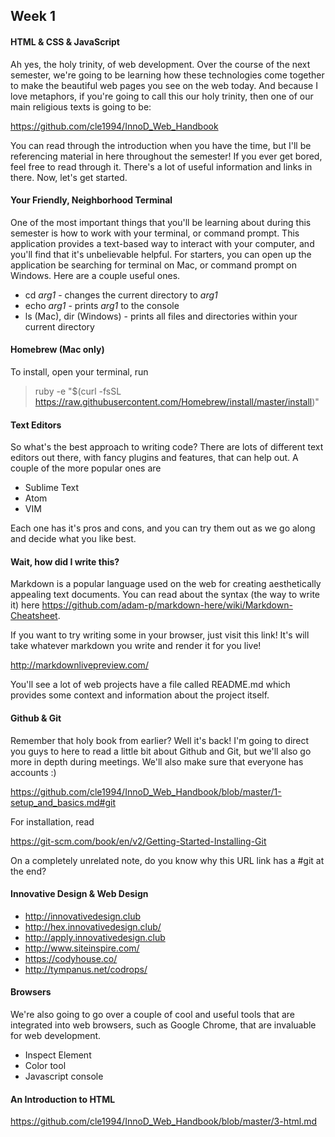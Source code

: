 ## Week 1

#### HTML & CSS & JavaScript
Ah yes, the holy trinity, of web development. Over the course of the next semester, we're going to be learning how these technologies come together to make the beautiful web pages you see on the web today. And because I love metaphors, if you're going to call this our holy trinity, then one of our main religious texts is going to be:

<https://github.com/cle1994/InnoD_Web_Handbook>

You can read through the introduction when you have the time, but I'll be referencing material in here throughout the semester! If you ever get bored, feel free to read through it. There's a lot of useful information and links in there. Now, let's get started.

#### Your Friendly, Neighborhood Terminal
One of the most important things that you'll be learning about during this semester is how to work with your terminal, or command prompt. This application provides a text-based way to interact with your computer, and you'll find that it's unbelievable helpful. For starters, you can open up the application be searching for terminal on Mac, or command prompt on Windows. Here are a couple useful ones.

* cd _arg1_ - changes the current directory to _arg1_
* echo _arg1_ - prints _arg1_ to the console
* ls (Mac), dir (Windows) - prints all files and directories within your current directory

#### Homebrew (Mac only)

To install, open your terminal, run 

> ruby -e "$(curl -fsSL https://raw.githubusercontent.com/Homebrew/install/master/install)"


#### Text Editors
So what's the best approach to writing code? There are lots of different text editors out there, with fancy plugins and features, that can help out. A couple of the more popular ones are

* Sublime Text
* Atom
* VIM

Each one has it's pros and cons, and you can try them out as we go along and decide what you like best.

#### Wait, how did I write this?
Markdown is a popular language used on the web for creating aesthetically appealing text documents. You can read about the syntax (the way to write it) here <https://github.com/adam-p/markdown-here/wiki/Markdown-Cheatsheet>.

If you want to try writing some in your browser, just visit this link! It's will take whatever markdown you write and render it for you live!

<http://markdownlivepreview.com/>

You'll see a lot of web projects have a file called README.md which provides some context and information about the project itself.

#### Github & Git

Remember that holy book from earlier? Well it's back! I'm going to direct you guys to here to read a little bit about Github and Git, but we'll also go more in depth during meetings. We'll also make sure that everyone has accounts :)

<https://github.com/cle1994/InnoD_Web_Handbook/blob/master/1-setup_and_basics.md#git>

For installation, read

<https://git-scm.com/book/en/v2/Getting-Started-Installing-Git>

On a completely unrelated note, do you know why this URL link has a #git at the end?

#### Innovative Design & Web Design
* <http://innovativedesign.club>
* <http://hex.innovativedesign.club/>
* <http://apply.innovativedesign.club>
* <http://www.siteinspire.com/>
* <https://codyhouse.co/>
* <http://tympanus.net/codrops/>


#### Browsers

We're also going to go over a couple of cool and useful tools that are integrated into web browsers, such as Google Chrome, that are invaluable for web development.

* Inspect Element
* Color tool
* Javascript console

#### An Introduction to HTML

<https://github.com/cle1994/InnoD_Web_Handbook/blob/master/3-html.md>
